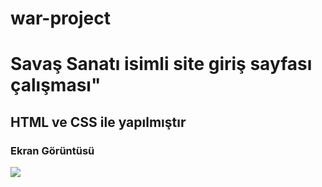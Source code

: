 # war-project
<h1>Savaş Sanatı isimli site giriş sayfası çalışması"</h1>
<h2>HTML ve CSS ile yapılmıştır</h2>
<h3>Ekran Görüntüsü</h3>
<img src="Screen.gif"/>